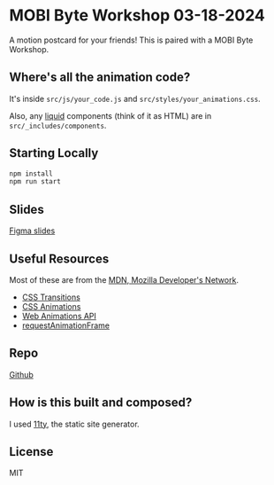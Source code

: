 # MOBI Byte Workshop 03-18-2024

A motion postcard for your friends! This is paired with a MOBI Byte Workshop.

## Where's all the animation code?

It's inside `src/js/your_code.js` and `src/styles/your_animations.css`.

Also, any [liquid](https://shopify.github.io/liquid/basics/introduction/) components (think of it as HTML) are in `src/_includes/components`.

## Starting Locally

```sh
npm install
npm run start
```

## Slides

[Figma slides](https://www.figma.com/proto/9mM9QE7VA9ToBlN9Uw2SrN/MOBI-Byte---03%2F20%2F2024?page-id=28%3A1444&type=design&node-id=28-1445&viewport=268%2C-4404%2C0.12&t=c5mymEbeP40NwcP5-1&scaling=contain&mode=design)

## Useful Resources

Most of these are from the [MDN, Mozilla Developer's Network](https://developer.mozilla.org/en-US/).

- [CSS Transitions](https://developer.mozilla.org/en-US/docs/Web/CSS/CSS_transitions/Using_CSS_transitions)
- [CSS Animations](https://developer.mozilla.org/en-US/docs/Web/CSS/CSS_animations/Using_CSS_animations)
- [Web Animations API](https://developer.mozilla.org/en-US/docs/Web/API/Web_Animations_API)
- [requestAnimationFrame](https://developer.mozilla.org/en-US/docs/Web/API/window/requestAnimationFrame)

## Repo

[Github](https://github.com/ryuuart/mobi-byte-03-20-2024)

## How is this built and composed?

I used [11ty](https://www.11ty.dev/), the static site generator.

## License

MIT
